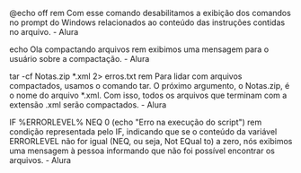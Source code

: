 @echo off
rem Com esse comando desabilitamos a exibição dos comandos no prompt do Windows relacionados ao conteúdo das instruções contidas no arquivo. - Alura

echo Ola compactando arquivos
rem exibimos uma mensagem para o usuário sobre a compactação. - Alura

tar -cf Notas.zip *.xml 2> erros.txt
rem Para lidar com arquivos compactados, usamos o comando tar. O próximo argumento, o Notas.zip, é o nome do arquivo *.xml. Com isso, todos os arquivos que terminam com a extensão .xml serão compactados. - Alura

IF %ERRORLEVEL% NEQ 0 (echo "Erro na execução do script")
rem condição representada pelo IF, indicando que se o conteúdo da variável ERRORLEVEL não for igual (NEQ, ou seja, Not EQual to) a zero, nós exibimos uma mensagem à pessoa informando que não foi possível encontrar os arquivos. - Alura
